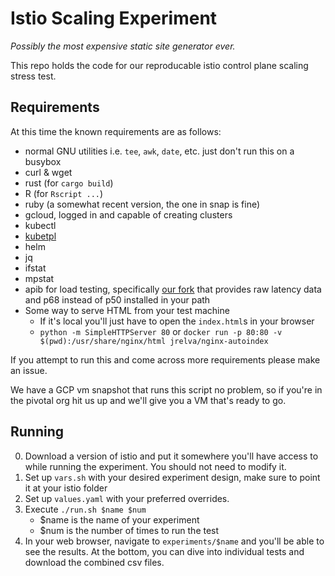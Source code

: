# Istio Scaling Experiment

_Possibly the most expensive static site generator ever._

This repo holds the code for our reproducable istio control plane scaling stress
test.

## Requirements

At this time the known requirements are as follows:

* normal GNU utilities i.e. `tee`, `awk`, `date`, etc. just don't run this on a
  busybox
* curl & wget
* rust (for `cargo build`)
* R (for `Rscript ...`)
* ruby (a somewhat recent version, the one in snap is fine)
* gcloud, logged in and capable of creating clusters
* kubectl
* [kubetpl](https://github.com/shyiko/kubetpl)
* helm
* jq
* ifstat
* mpstat
* apib for load testing, specifically [our
  fork](https://github.com/xanderstrike/apib) that provides raw latency data and
  p68 instead of p50 installed in your path
* Some way to serve HTML from your test machine
  * If it's local you'll just have to open the `index.html`s in your browser
  * `python -m SimpleHTTPServer 80` or `docker run -p 80:80 -v $(pwd):/usr/share/nginx/html jrelva/nginx-autoindex`

If you attempt to run this and come across more requirements please make an
issue.

We have a GCP vm snapshot that runs this script no problem, so if you're in the
pivotal org hit us up and we'll give you a VM that's ready to go.

## Running

0. Download a version of istio and put it somewhere you'll have access to while
   running the experiment. You should not need to modify it.
0. Set up `vars.sh` with your desired experiment design, make sure to point it at
   your istio folder
0. Set up `values.yaml` with your preferred overrides.
0. Execute `./run.sh $name $num`
   * $name is the name of your experiment
   * $num is the number of times to run the test
0. In your web browser, navigate to `experiments/$name` and you'll be able to
   see the results. At the bottom, you can dive into individual tests and
   download the combined csv files.

